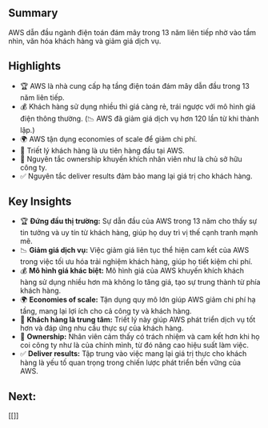 ## Summary
AWS dẫn đầu ngành điện toán đám mây trong 13 năm liên tiếp nhờ vào tầm nhìn, văn hóa khách hàng và giảm giá dịch vụ.
## Highlights
- 🏆 AWS là nhà cung cấp hạ tầng điện toán đám mây dẫn đầu trong 13 năm liên tiếp.
- 💰 Khách hàng sử dụng nhiều thì giá càng rẻ, trái ngược với mô hình giá điện thông thường. (📉 AWS đã giảm giá dịch vụ hơn 120 lần từ khi thành lập.)
- 🌍 AWS tận dụng economies of scale để giảm chi phí.
- 👥 Triết lý khách hàng là ưu tiên hàng đầu tại AWS.
- 🏢 Nguyên tắc ownership khuyến khích nhân viên như là chủ sở hữu công ty.
- ✅ Nguyên tắc deliver results đảm bảo mang lại giá trị cho khách hàng.
## Key Insights
- 🏆 **Đứng đầu thị trường:** Sự dẫn đầu của AWS trong 13 năm cho thấy sự tin tưởng và uy tín từ khách hàng, giúp họ duy trì vị thế cạnh tranh mạnh mẽ.
- 📉 **Giảm giá dịch vụ:** Việc giảm giá liên tục thể hiện cam kết của AWS trong việc tối ưu hóa trải nghiệm khách hàng, giúp họ tiết kiệm chi phí.
- 💰 **Mô hình giá khác biệt:** Mô hình giá của AWS khuyến khích khách hàng sử dụng nhiều hơn mà không lo tăng giá, tạo sự trung thành từ phía khách hàng.
- 🌍 **Economies of scale:** Tận dụng quy mô lớn giúp AWS giảm chi phí hạ tầng, mang lại lợi ích cho cả công ty và khách hàng.
- 👥 **Khách hàng là trung tâm:** Triết lý này giúp AWS phát triển dịch vụ tốt hơn và đáp ứng nhu cầu thực sự của khách hàng.
- 🏢 **Ownership:** Nhân viên cảm thấy có trách nhiệm và cam kết hơn khi họ coi công ty như là của chính mình, từ đó nâng cao hiệu suất làm việc.
- ✅ **Deliver results:** Tập trung vào việc mang lại giá trị thực cho khách hàng là yếu tố quan trọng trong chiến lược phát triển bền vững của AWS.

## Next:
[[]]